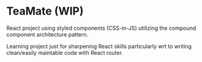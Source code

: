 # TeaMate (WIP)

React project using styled components (CSS-in-JS) utilizing the compound component architecture pattern.

Learning project just for sharpening React skills particularly wrt to writing clean/easily maintable code with React router.
